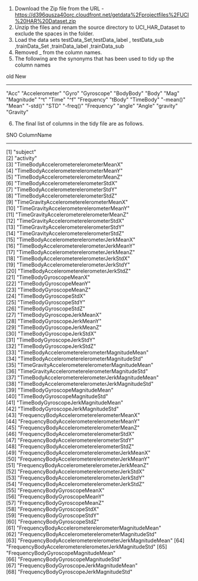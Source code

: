 1. Download the Zip file from the URL - https://d396qusza40orc.cloudfront.net/getdata%2Fprojectfiles%2FUCI%20HAR%20Dataset.zip 
2. Unzip the files and renam the source directory to UCI_HAR_Dataset to exclude the spaces in the folder.
3. Load the data sets testData_Set,testData_label , testData_sub ,trainData_Set ,trainData_label ,trainData_sub
4. Removed _ from the column names.
5. The following are the synonyms that has been used to tidy up the column names

old               New
---              ------
"Acc"           "Accelerometer"
"Gyro"          "Gyroscope"
"BodyBody"      "Body"
"Mag"           "Magnitude" 
"^t"            "Time" 
"^f"            "Frequency" 
"tBody"         "TimeBody" 
"-mean()"       "Mean"
"-std()"        "STD"
"-freq()"       "Frequency"
"angle"         "Angle" 
"gravity"       "Gravity"

6. The final list of columns in the tidy file are as follows.

SNO        ColumnName
---        ------------
 [1] "subject"                                              
 [2] "activity"                                             
 [3] "TimeBodyAccelerometerelerometerMeanX"                 
 [4] "TimeBodyAccelerometerelerometerMeanY"                 
 [5] "TimeBodyAccelerometerelerometerMeanZ"                 
 [6] "TimeBodyAccelerometerelerometerStdX"                  
 [7] "TimeBodyAccelerometerelerometerStdY"                  
 [8] "TimeBodyAccelerometerelerometerStdZ"                  
 [9] "TimeGravityAccelerometerelerometerMeanX"              
[10] "TimeGravityAccelerometerelerometerMeanY"              
[11] "TimeGravityAccelerometerelerometerMeanZ"              
[12] "TimeGravityAccelerometerelerometerStdX"               
[13] "TimeGravityAccelerometerelerometerStdY"               
[14] "TimeGravityAccelerometerelerometerStdZ"               
[15] "TimeBodyAccelerometerelerometerJerkMeanX"             
[16] "TimeBodyAccelerometerelerometerJerkMeanY"             
[17] "TimeBodyAccelerometerelerometerJerkMeanZ"             
[18] "TimeBodyAccelerometerelerometerJerkStdX"              
[19] "TimeBodyAccelerometerelerometerJerkStdY"              
[20] "TimeBodyAccelerometerelerometerJerkStdZ"              
[21] "TimeBodyGyroscopeMeanX"                               
[22] "TimeBodyGyroscopeMeanY"                               
[23] "TimeBodyGyroscopeMeanZ"                               
[24] "TimeBodyGyroscopeStdX"                                
[25] "TimeBodyGyroscopeStdY"                                
[26] "TimeBodyGyroscopeStdZ"                                
[27] "TimeBodyGyroscopeJerkMeanX"                           
[28] "TimeBodyGyroscopeJerkMeanY"                           
[29] "TimeBodyGyroscopeJerkMeanZ"                           
[30] "TimeBodyGyroscopeJerkStdX"                            
[31] "TimeBodyGyroscopeJerkStdY"                            
[32] "TimeBodyGyroscopeJerkStdZ"                            
[33] "TimeBodyAccelerometerelerometerMagnitudeMean"         
[34] "TimeBodyAccelerometerelerometerMagnitudeStd"          
[35] "TimeGravityAccelerometerelerometerMagnitudeMean"      
[36] "TimeGravityAccelerometerelerometerMagnitudeStd"       
[37] "TimeBodyAccelerometerelerometerJerkMagnitudeMean"     
[38] "TimeBodyAccelerometerelerometerJerkMagnitudeStd"      
[39] "TimeBodyGyroscopeMagnitudeMean"                       
[40] "TimeBodyGyroscopeMagnitudeStd"                        
[41] "TimeBodyGyroscopeJerkMagnitudeMean"                   
[42] "TimeBodyGyroscopeJerkMagnitudeStd"                    
[43] "FrequencyBodyAccelerometerelerometerMeanX"            
[44] "FrequencyBodyAccelerometerelerometerMeanY"            
[45] "FrequencyBodyAccelerometerelerometerMeanZ"            
[46] "FrequencyBodyAccelerometerelerometerStdX"             
[47] "FrequencyBodyAccelerometerelerometerStdY"             
[48] "FrequencyBodyAccelerometerelerometerStdZ"             
[49] "FrequencyBodyAccelerometerelerometerJerkMeanX"        
[50] "FrequencyBodyAccelerometerelerometerJerkMeanY"        
[51] "FrequencyBodyAccelerometerelerometerJerkMeanZ"        
[52] "FrequencyBodyAccelerometerelerometerJerkStdX"         
[53] "FrequencyBodyAccelerometerelerometerJerkStdY"         
[54] "FrequencyBodyAccelerometerelerometerJerkStdZ"         
[55] "FrequencyBodyGyroscopeMeanX"                          
[56] "FrequencyBodyGyroscopeMeanY"                          
[57] "FrequencyBodyGyroscopeMeanZ"                          
[58] "FrequencyBodyGyroscopeStdX"                           
[59] "FrequencyBodyGyroscopeStdY"                           
[60] "FrequencyBodyGyroscopeStdZ"                           
[61] "FrequencyBodyAccelerometerelerometerMagnitudeMean"    
[62] "FrequencyBodyAccelerometerelerometerMagnitudeStd"     
[63] "FrequencyBodyAccelerometerelerometerJerkMagnitudeMean"
[64] "FrequencyBodyAccelerometerelerometerJerkMagnitudeStd" 
[65] "FrequencyBodyGyroscopeMagnitudeMean"                  
[66] "FrequencyBodyGyroscopeMagnitudeStd"                   
[67] "FrequencyBodyGyroscopeJerkMagnitudeMean"              
[68] "FrequencyBodyGyroscopeJerkMagnitudeStd"    
